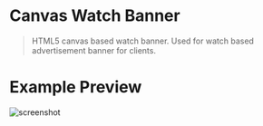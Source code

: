 # Canvas Watch Banner
> HTML5 canvas based watch banner. Used for watch based advertisement banner for clients.

# Example Preview
![screenshot](#)
